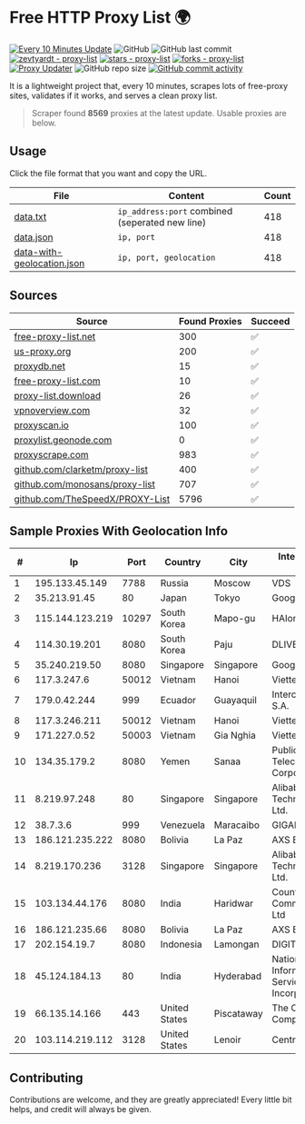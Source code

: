 
# Free HTTP Proxy List 🌍

[![Every 10 Minutes Update](https://github.com/mertguvencli/http-proxy-list/actions/workflows/main.yml/badge.svg?branch=main)](https://github.com/mertguvencli/http-proxy-list/actions/workflows/main.yml)
![GitHub](https://img.shields.io/github/license/mertguvencli/http-proxy-list)
![GitHub last commit](https://img.shields.io/github/last-commit/mertguvencli/http-proxy-list)
[![zevtyardt - proxy-list](https://img.shields.io/static/v1?label=zevtyardt&message=proxy-list&color=blue&logo=github)](https://github.com/zevtyardt/proxy-list "Go to GitHub repo")
[![stars - proxy-list](https://img.shields.io/github/stars/zevtyardt/proxy-list?style=social)](https://github.com/zevtyardt/proxy-list)
[![forks - proxy-list](https://img.shields.io/github/forks/zevtyardt/proxy-list?style=social)](https://github.com/zevtyardt/proxy-list)
[![Proxy Updater](https://github.com/zevtyardt/proxy-list/workflows/Proxy%20Updater/badge.svg)](https://github.com/zevtyardt/proxy-list/actions?query=workflow:"Proxy+Updater")
![GitHub repo size](https://img.shields.io/github/repo-size/zevtyardt/proxy-list)
[![GitHub commit activity](https://img.shields.io/github/commit-activity/m/zevtyardt/proxy-list?logo=commits)](https://github.com/zevtyardt/proxy-list/commits/main)

It is a lightweight project that, every 10 minutes, scrapes lots of free-proxy sites, validates if it works, and serves a clean proxy list.

> Scraper found **8569** proxies at the latest update. Usable proxies are below.

## Usage

Click the file format that you want and copy the URL.

|File|Content|Count|
|----|-------|-----|
|[data.txt](https://raw.githubusercontent.com/mertguvencli/http-proxy-list/main/proxy-list/data.txt)|`ip_address:port` combined (seperated new line)|418|
|[data.json](https://raw.githubusercontent.com/mertguvencli/http-proxy-list/main/proxy-list/data.json)|`ip, port`|418|
|[data-with-geolocation.json](https://raw.githubusercontent.com/mertguvencli/http-proxy-list/main/proxy-list/data-with-geolocation.json)|`ip, port, geolocation`|418|

## Sources

|Source|Found Proxies|Succeed|
|------|-------------|-------|
|[free-proxy-list.net](https://free-proxy-list.net)|300|✅|
|[us-proxy.org](https://www.us-proxy.org)|200|✅|
|[proxydb.net](http://proxydb.net)|15|✅|
|[free-proxy-list.com](https://free-proxy-list.com/?page=&port=&type%5B%5D=http&type%5B%5D=https&up_time=0&search=Search)|10|✅|
|[proxy-list.download](https://www.proxy-list.download/HTTP)|26|✅|
|[vpnoverview.com](https://vpnoverview.com/privacy/anonymous-browsing/free-proxy-servers)|32|✅|
|[proxyscan.io](https://www.proxyscan.io)|100|✅|
|[proxylist.geonode.com](https://proxylist.geonode.com/api/proxy-list?limit=300&page=1&sort_by=lastChecked&sort_type=desc&protocols=http,https)|0|✅|
|[proxyscrape.com](https://api.proxyscrape.com/v2/?request=displayproxies&protocol=http&timeout=10000&country=all&ssl=all&anonymity=all)|983|✅|
|[github.com/clarketm/proxy-list](https://raw.githubusercontent.com/clarketm/proxy-list/master/proxy-list-raw.txt)|400|✅|
|[github.com/monosans/proxy-list](https://raw.githubusercontent.com/monosans/proxy-list/main/proxies/http.txt)|707|✅|
|[github.com/TheSpeedX/PROXY-List](https://raw.githubusercontent.com/TheSpeedX/PROXY-List/master/http.txt)|5796|✅|


## Sample Proxies With Geolocation Info

|#|Ip|Port|Country|City|Internet Service Provider|
|-|--|----|-------|----|-------------------------|
|1|195.133.45.149|7788|Russia|Moscow|VDS|
|2|35.213.91.45|80|Japan|Tokyo|Google LLC|
|3|115.144.123.219|10297|South Korea|Mapo-gu|HAIonNet|
|4|114.30.19.201|8080|South Korea|Paju|DLIVE|
|5|35.240.219.50|8080|Singapore|Singapore|Google LLC|
|6|117.3.247.6|50012|Vietnam|Hanoi|Viettel Corporation|
|7|179.0.42.244|999|Ecuador|Guayaquil|Intercommerce S.A.|
|8|117.3.246.211|50012|Vietnam|Hanoi|Viettel Corporation|
|9|171.227.0.52|50003|Vietnam|Gia Nghia|Viettel Corporation|
|10|134.35.179.2|8080|Yemen|Sanaa|Public Telecommunication Corporation|
|11|8.219.97.248|80|Singapore|Singapore|Alibaba (US) Technology Co., Ltd.|
|12|38.7.3.6|999|Venezuela|Maracaibo|GIGAPOP, C.A.|
|13|186.121.235.222|8080|Bolivia|La Paz|AXS Bolivia S. A.|
|14|8.219.170.236|3128|Singapore|Singapore|Alibaba (US) Technology Co., Ltd.|
|15|103.134.44.176|8080|India|Haridwar|Countrylink Communiction Pvt Ltd|
|16|186.121.235.66|8080|Bolivia|La Paz|AXS Bolivia S. A.|
|17|202.154.19.7|8080|Indonesia|Lamongan|DIGITNET|
|18|45.124.184.13|80|India|Hyderabad|National Informatics Centre Services Incorporated|
|19|66.135.14.166|443|United States|Piscataway|The Constant Company, LLC|
|20|103.114.219.112|3128|United States|Lenoir|Centrilogic, Inc.|



## Contributing

Contributions are welcome, and they are greatly appreciated! Every
little bit helps, and credit will always be given.


